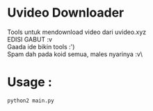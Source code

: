 # Uvideo Downloader
Tools untuk mendownload video dari uvideo.xyz\
EDISI GABUT :v\
Gaada ide bikin tools :')\
Spam dah pada koid semua, males nyarinya :v\
# Usage :
```python2 main.py```
